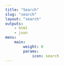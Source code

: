 ```yaml
---
title: "Search"
slug: "search"
layout: "search"
outputs:
    - html
    - json
menu:
    main:
        weight: 0
        params:
            icon: search
---
```

